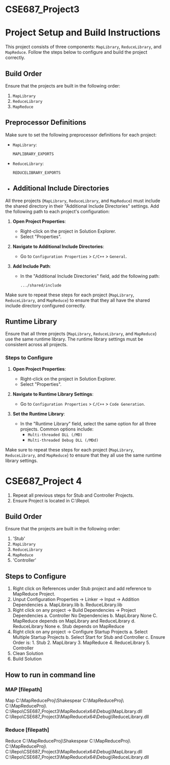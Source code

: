 # CSE687_Project3

# Project Setup and Build Instructions

This project consists of three components: `MapLibrary`, `ReduceLibrary`, and `MapReduce`. Follow the steps below to configure and build the project correctly.

## Build Order

Ensure that the projects are built in the following order:
1. `MapLibrary`
2. `ReduceLibrary`
3. `MapReduce`

## Preprocessor Definitions

Make sure to set the following preprocessor definitions for each project:

- `MapLibrary`:
  ```plaintext
  MAPLIBRARY_EXPORTS
- `ReduceLibrary`:
  ```plaintext
  REDUCELIBRARY_EXPORTS
- ## Additional Include Directories

All three projects (`MapLibrary`, `ReduceLibrary`, and `MapReduce`) must include the shared directory in their "Additional Include Directories" settings. Add the following path to each project's configuration:

1. **Open Project Properties**:
   - Right-click on the project in Solution Explorer.
   - Select "Properties".

2. **Navigate to Additional Include Directories**:
   - Go to `Configuration Properties` > `C/C++` > `General`.

3. **Add Include Path**:
   - In the "Additional Include Directories" field, add the following path:
     ```plaintext
     .../shared/include
     ```

Make sure to repeat these steps for each project (`MapLibrary`, `ReduceLibrary`, and `MapReduce`) to ensure that they all have the shared include directory configured correctly.

## Runtime Library

Ensure that all three projects (`MapLibrary`, `ReduceLibrary`, and `MapReduce`) use the same runtime library. The runtime library settings must be consistent across all projects.

### Steps to Configure

1. **Open Project Properties**:
   - Right-click on the project in Solution Explorer.
   - Select "Properties".

2. **Navigate to Runtime Library Settings**:
   - Go to `Configuration Properties` > `C/C++` > `Code Generation`.

3. **Set the Runtime Library**:
   - In the "Runtime Library" field, select the same option for all three projects. Common options include:
     - `Multi-threaded DLL (/MD)`
     - `Multi-threaded Debug DLL (/MDd)`

Make sure to repeat these steps for each project (`MapLibrary`, `ReduceLibrary`, and `MapReduce`) to ensure that they all use the same runtime library settings.

# CSE687_Project 4

1. Repeat all previous steps for Stub and Controller Projects.
2. Ensure Project is located in C:\Repo\


## Build Order

Ensure that the projects are built in the following order:
1. 'Stub'
2. `MapLibrary`
3. `ReduceLibrary`
4. `MapReduce`
5. 'Controller'

## Steps to Configure
1. Right click on References under Stub project and add reference to MapReduce Project.
2. Unput Configuration Properties -> Linker -> Input -> Addition Dependencies
   a. MapLibrary.lib
   b. ReduceLibrary.lib
3. Right click on any project -> Build Dependencies -> Project Dependencies
    a. Controller No Dependencies
    b. MapLibrary None
    C. MapReduce depends on MapLibrary and ReduceLibrary
    d. ReduceLibrary None
    e. Stub depends on MapReduce
4. Right click on any project -> Configure Startup Projects
    a. Select Multiple Startup Projects
    b. Select Start for Stub and Controller
    c. Ensure Order is:
        1. Stub
        2. MapLibrary
        3. MapReduce
        4. ReduceLibrary
        5. Controller
5. Clean Solution
6. Build Solution

## How to run in command line
### MAP [filepath]
Map C:\MapReduceProj\Shakespear C:\MapReduceProj\ C:\MapReduceProj\ C:\Repo\CSE687_Project3\MapReduce\x64\Debug\MapLibrary.dll C:\Repo\CSE687_Project3\MapReduce\x64\Debug\ReduceLibrary.dll

### Reduce [filepath]
Reduce C:\MapReduceProj\Shakespear C:\MapReduceProj\ C:\MapReduceProj\ C:\Repo\CSE687_Project3\MapReduce\x64\Debug\MapLibrary.dll C:\Repo\CSE687_Project3\MapReduce\x64\Debug\ReduceLibrary.dll

